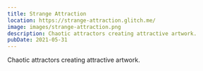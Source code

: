 ```yaml
---
title: Strange Attraction
location: https://strange-attraction.glitch.me/
image: images/strange-attraction.png
description: Chaotic attractors creating attractive artwork.
pubDate: 2021-05-31
---
```

Chaotic attractors creating attractive artwork.